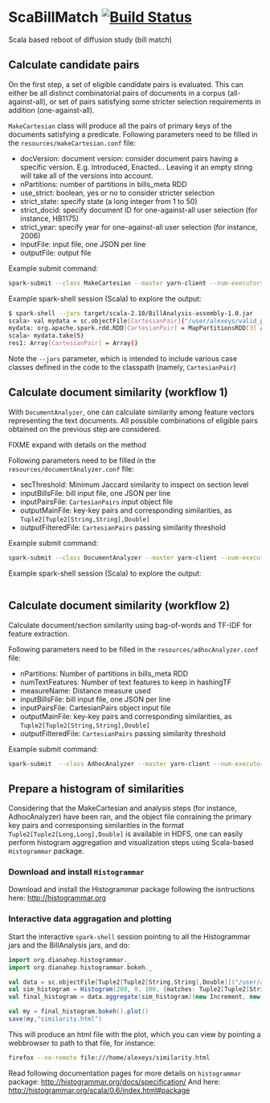 # ScaBillMatch [![Build Status](https://travis-ci.org/ASvyatkovskiy/ScaBillMatch.svg?branch=master)](https://travis-ci.org/ASvyatkovskiy/ScaBillMatch.svg?branch=master)

Scala based reboot of diffusion study (bill match)

## Calculate candidate pairs 

On the first step, a set of eligible candidate pairs is evaluated. This can either be all distinct combinatorial pairs of documents in a corpus (all-against-all), or set of pairs satisfying some stricter selection requirements in addition (one-against-all). 

`MakeCartesian` class will produce all the pairs of primary keys of the documents satisfying a predicate.
Following parameters need to be filled in the `resources/makeCartesian.conf` file:
* docVersion: document version: consider document pairs having a specific version. E.g. Introduced, Enacted... Leaving it an empty string will take all of the versions into account.
* nPartitions: number of partitions in bills_meta RDD
* use_strict: boolean, yes or no to consider stricter selection
* strict_state: specify state (a long integer from 1 to 50)
* strict_docid: specify document ID for one-against-all user selection (for instance, HB1175)
* strict_year: specify year for one-against-all user selection (for instance, 2006)
* inputFile: input file, one JSON per line
* outputFile: output file

Example submit command:

```bash
spark-submit --class MakeCartesian --master yarn-client --num-executors 30 --executor-cores 3 --executor-memory 10g target/scala-2.10/BillAnalysis-assembly-1.0.jar
```

Example spark-shell session (Scala) to explore the output:
```bash
$ spark-shell --jars target/scala-2.10/BillAnalysis-assembly-1.0.jar 
scala> val mydata = sc.objectFile[CartesianPair]("/user/alexeys/valid_pairs")
mydata: org.apache.spark.rdd.RDD[CartesianPair] = MapPartitionsRDD[3] at objectFile at <console>:27
scala> mydata.take(5)
res1: Array[CartesianPair] = Array()
```

Note the `--jars` parameter, which is intended to include various case classes defined in the code to the classpath (namely, `CartesianPair`)

## Calculate document similarity (workflow 1)

With `DocumentAnalyzer`, one can calculate similarity among feature vectors representing the text documents. All possible combinations of eligible pairs obtained on the previous step are considered.

FIXME expand with details on the method

Following parameters need to be filled in the `resources/documentAnalyzer.conf` file:
* secThreshold: Minimum Jaccard similarity to inspect on section level 
* inputBillsFile: bill input file, one JSON per line
* inputPairsFile: `CartesianPairs` input object file
* outputMainFile: key-key pairs and corresponding similarities, as `Tuple2[Tuple2[String,String],Double]`
* outputFilteredFile: `CartesianPairs` passing similarity threshold

Example submit command:
```bash
spark-submit --class DocumentAnalyzer --master yarn-client --num-executors 30 --executor-cores 3 --executor-memory 10g target/scala-2.10/BillAnalysis-assembly-1.0.jar
```

Example spark-shell session (Scala) to explore the output:
```bash
```

## Calculate document similarity (workflow 2)

Calculate document/section similarity using bag-of-words and TF-IDF for feature extraction. 

Following parameters need to be filled in the `resources/adhocAnalyzer.conf` file:
* nPartitions: Number of partitions in bills_meta RDD
* numTextFeatures: Number of text features to keep in hashingTF
* measureName: Distance measure used
* inputBillsFile: bill input file, one JSON per line
* inputPairsFile: CartesianPairs object input file
* outputMainFile: key-key pairs and corresponding similarities, as `Tuple2[Tuple2[String,String],Double]`
* outputFilteredFile: `CartesianPairs` passing similarity threshold
    

Example submit command:
```bash
spark-submit  --class AdhocAnalyzer --master yarn-client --num-executors 30 --executor-cores 3 --executor-memory 10g target/scala-2.10/BillAnalysis-assembly-1.0.jar
```

## Prepare a histogram of similarities

Considering that the MakeCartesian and analysis steps (for instance, AdhocAnalyzer) have been ran, and the object file conraining 
the primary key pairs and corresponsing similarities in the format `Tuple2[Tuple2[Long,Long],Double]` is available in HDFS,
one can easily perform histogram aggregation and visualization steps using Scala-based `Histogrammar` package.


### Download and install `Histogrammar`

Download and install the Histogrammar package following the isntructions here: http://histogrammar.org

### Interactive data aggragation and plotting

Start the interactive `spark-shell` session pointing to all the Histogrammar jars and the BillAnalysis jars, and do:

```scala
import org.dianahep.histogrammar._
import org.dianahep.histogrammar.bokeh._

val data = sc.objectFile[Tuple2[Tuple2[String,String],Double]]("/user/alexeys/test_main_output").cache()
val sim_histogram = Histogram(200, 0, 100, {matches: Tuple2[Tuple2[String,String],Double] => matches._2})
val final_histogram = data.aggregate(sim_histogram)(new Increment, new Combine)

val my = final_histogram.bokeh().plot()
save(my,"similarity.html")
```

This will produce an html file with the plot, which you can view by pointing a webbrowser to path to that file, for instance:

```bash
firefox --no-remote file:///home/alexeys/similarity.html
```

Read following documentation pages for more details on `histogrammar` package: http://histogrammar.org/docs/specification/
And here: http://histogrammar.org/scala/0.6/index.html#package
